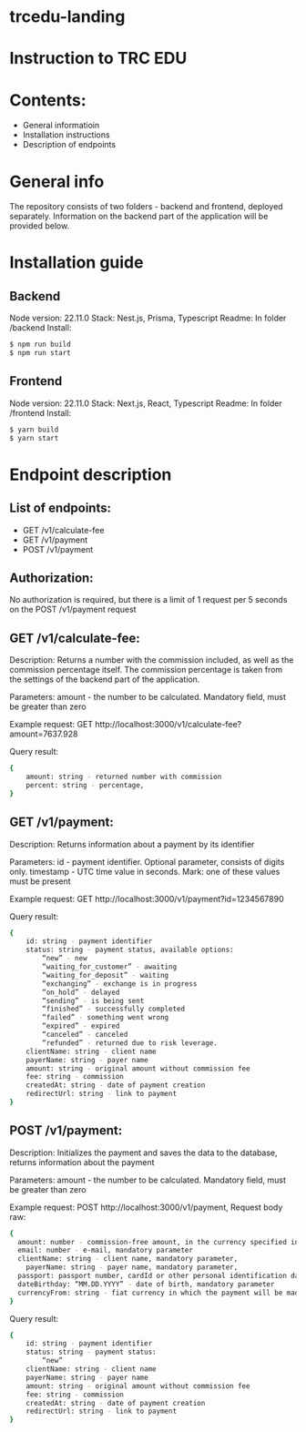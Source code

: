 # trcedu-landing
# Instruction to TRC EDU


# Contents:

- General informatioin
- Installation instructions
- Description of endpoints


# General info

The repository consists of two folders - backend and frontend, deployed separately. Information on the backend part of the application will be provided below. 



# Installation guide

## Backend
Node version: 22.11.0
Stack: Nest.js, Prisma, Typescript
Readme: In folder /backend
Install:
```bash
$ npm run build
$ npm run start
```

## Frontend
Node version: 22.11.0
Stack: Next.js, React, Typescript
Readme: In folder /frontend
Install:
```bash
$ yarn build
$ yarn start
```


# Endpoint description

## List of endpoints:
- GET     /v1/calculate-fee
- GET     /v1/payment
- POST  /v1/payment

## Authorization:
No authorization is required, but there is a limit of 1 request per 5 seconds on the POST /v1/payment request

## GET /v1/calculate-fee:
Description: Returns a number with the commission included, as well as the commission percentage itself. The commission percentage is taken from the settings of the backend part of the application.

Parameters:
amount - the number to be calculated. Mandatory field, must be greater than zero

Example request:
GET 
http://localhost:3000/v1/calculate-fee?amount=7637.928

Query result:
```bash
{
	amount: string - returned number with commission
	percent: string - percentage,
}
```

## GET /v1/payment:
Description: Returns information about a payment by its identifier

Parameters:
id - payment identifier. Optional parameter, consists of digits only.
timestamp - UTC time value in seconds.
Mark: one of these values must be present

Example request:
GET 
http://localhost:3000/v1/payment?id=1234567890

Query result:
```bash
{
	id: string - payment identifier
	status: string - payment status, available options: 
		“new” - new
		“waiting_for_customer” - awaiting
		“waiting_for_deposit” - waiting
		“exchanging” - exchange is in progress
		“on_hold” - delayed
		“sending” - is being sent
		“finished” - successfully completed
		“failed” - something went wrong
		“expired” - expired
		“canceled” - canceled
		“refunded” - returned due to risk leverage.
	clientName: string - client name
	payerName: string - payer name
	amount: string - original amount without commission fee
	fee: string - commission
	createdAt: string - date of payment creation
	redirectUrl: string - link to payment
}
```

## POST /v1/payment:
Description: Initializes the payment and saves the data to the database, returns information about the payment

Parameters:
amount - the number to be calculated. Mandatory field, must be greater than zero

Example request:
POST 
http://localhost:3000/v1/payment,
Request body raw:
```bash
{
  amount: number - commission-free amount, in the currency specified in the backend application settings, mandatory parameter, must be greater than zero and maximum 2 decimal places
  email: number - e-mail, mandatory parameter
  clientName: string - client name, mandatory parameter,
	payerName: string - payer name, mandatory parameter,
  passport: passport number, cardId or other personal identification data, mandatory parameter,
  dateBirthday: “MM.DD.YYYY” - date of birth, mandatory parameter
  currencyFrom: string - fiat currency in which the payment will be made, mandatory parameter
}
```

Query result:
```bash
{
	id: string - payment identifier
	status: string - payment status: 
		“new”
	clientName: string - client name
	payerName: string - payer name
	amount: string - original amount without commission fee
	fee: string - commission
	createdAt: string - date of payment creation
	redirectUrl: string - link to payment
}
```
